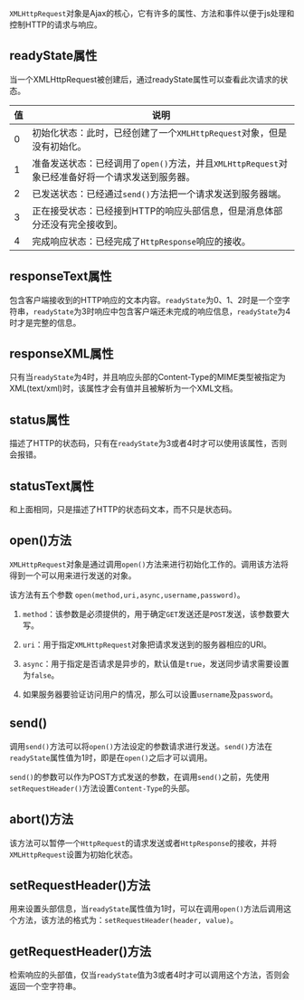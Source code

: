 
`XMLHttpRequest`对象是Ajax的核心，它有许多的属性、方法和事件以便于js处理和控制HTTP的请求与响应。

## readyState属性

当一个XMLHttpRequest被创建后，通过readyState属性可以查看此次请求的状态。


值 | 说明
---|---
0 | 初始化状态：此时，已经创建了一个`XMLHttpRequest`对象，但是没有初始化。
1 | 准备发送状态：已经调用了`open()`方法，并且`XMLHttpRequest`对象已经准备好将一个请求发送到服务器。
2 | 已发送状态：已经通过`send()`方法把一个请求发送到服务器端。
3 | 正在接受状态：已经接到HTTP的响应头部信息，但是消息体部分还没有完全接收到。
4 | 完成响应状态：已经完成了`HttpResponse`响应的接收。

## responseText属性

包含客户端接收到的HTTP响应的文本内容。`readyState`为0、1、2时是一个空字符串，`readyState`为3时响应中包含客户端还未完成的响应信息，`readyState`为4时才是完整的信息。

## responseXML属性

只有当`readyState`为4时，并且响应头部的Content-Type的MIME类型被指定为XML(text/xml)时，该属性才会有值并且被解析为一个XML文档。

## status属性

描述了HTTP的状态码，只有在`readyState`为3或者4时才可以使用该属性，否则会报错。

## statusText属性

和上面相同，只是描述了HTTP的状态码文本，而不只是状态码。

## open()方法

`XMLHttpRequest`对象是通过调用`open()`方法来进行初始化工作的。调用该方法将得到一个可以用来进行发送的对象。

该方法有五个参数 `open(method,uri,async,username,password)`。

1. `method`：该参数是必须提供的，用于确定`GET`发送还是`POST`发送，该参数要大写。

2. `uri`：用于指定`XMLHttpRequest`对象把请求发送到的服务器相应的URI。

3. `async`：用于指定是否请求是异步的，默认值是`true`，发送同步请求需要设置为`false`。

4. 如果服务器要验证访问用户的情况，那么可以设置`username`及`password`。


## send()

调用`send()`方法可以将`open()`方法设定的参数请求进行发送。`send()`方法在`readyState`属性值为1时，即是在`open()`之后才可以调用。

`send()`的参数可以作为POST方式发送的参数，在调用`send()`之前，先使用`setRequestHeader()`方法设置`Content-Type`的头部。


## abort()方法

该方法可以暂停一个`HttpRequest`的请求发送或者`HttpResponse`的接收，并将`XMLHttpRequest`设置为初始化状态。

## setRequestHeader()方法

用来设置头部信息，当`readyState`属性值为1时，可以在调用`open()`方法后调用这个方法，该方法的格式为：`setRequestHeader(header, value)`。    
                                                                                                                                                                      
## getRequestHeader()方法

检索响应的头部值，仅当`readyState`值为3或者4时才可以调用这个方法，否则会返回一个空字符串。
